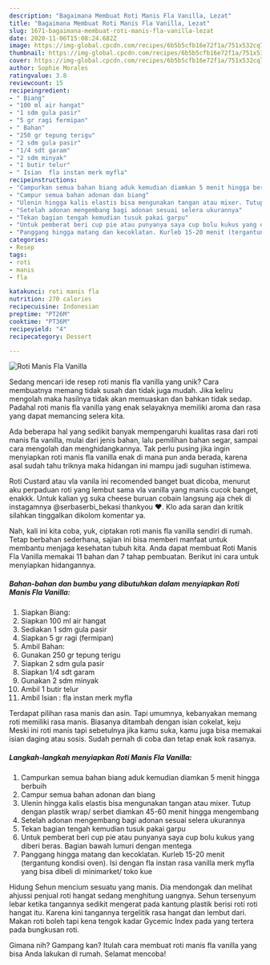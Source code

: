 ```yaml
---
description: "Bagaimana Membuat Roti Manis Fla Vanilla, Lezat"
title: "Bagaimana Membuat Roti Manis Fla Vanilla, Lezat"
slug: 1671-bagaimana-membuat-roti-manis-fla-vanilla-lezat
date: 2020-11-06T15:08:24.682Z
image: https://img-global.cpcdn.com/recipes/6b5b5cfb16e72f1a/751x532cq70/roti-manis-fla-vanilla-foto-resep-utama.jpg
thumbnail: https://img-global.cpcdn.com/recipes/6b5b5cfb16e72f1a/751x532cq70/roti-manis-fla-vanilla-foto-resep-utama.jpg
cover: https://img-global.cpcdn.com/recipes/6b5b5cfb16e72f1a/751x532cq70/roti-manis-fla-vanilla-foto-resep-utama.jpg
author: Sophie Morales
ratingvalue: 3.8
reviewcount: 15
recipeingredient:
- " Biang"
- "100 ml air hangat"
- "1 sdm gula pasir"
- "5 gr ragi fermipan"
- " Bahan"
- "250 gr tepung terigu"
- "2 sdm gula pasir"
- "1/4 sdt garam"
- "2 sdm minyak"
- "1 butir telur"
- " Isian  fla instan merk myfla"
recipeinstructions:
- "Campurkan semua bahan biang aduk kemudian diamkan 5 menit hingga berbuih"
- "Campur semua bahan adonan dan biang"
- "Ulenin hingga kalis elastis bisa mengunakan tangan atau mixer. Tutup dengan plastik wrap/ serbet diamkan 45-60 menit hingga mengembang"
- "Setelah adonan mengembang bagi adonan sesuai selera ukurannya"
- "Tekan bagian tengah kemudian tusuk pakai garpu"
- "Untuk pemberat beri cup pie atau punyanya saya cup bolu kukus yang diberi beras. Bagian bawah lumuri dengan mentega"
- "Panggang hingga matang dan kecoklatan. Kurleb 15-20 menit (tergantung kondisi oven). Isi dengan fla instan rasa vanilla merk myfla yang bisa dibeli di minimarket/ toko kue"
categories:
- Resep
tags:
- roti
- manis
- fla

katakunci: roti manis fla 
nutrition: 270 calories
recipecuisine: Indonesian
preptime: "PT26M"
cooktime: "PT36M"
recipeyield: "4"
recipecategory: Dessert

---
```



![Roti Manis Fla Vanilla](https://img-global.cpcdn.com/recipes/6b5b5cfb16e72f1a/751x532cq70/roti-manis-fla-vanilla-foto-resep-utama.jpg)

Sedang mencari ide resep roti manis fla vanilla yang unik? Cara membuatnya memang tidak susah dan tidak juga mudah. Jika keliru mengolah maka hasilnya tidak akan memuaskan dan bahkan tidak sedap. Padahal roti manis fla vanilla yang enak selayaknya memiliki aroma dan rasa yang dapat memancing selera kita.

Ada beberapa hal yang sedikit banyak mempengaruhi kualitas rasa dari roti manis fla vanilla, mulai dari jenis bahan, lalu pemilihan bahan segar, sampai cara mengolah dan menghidangkannya. Tak perlu pusing jika ingin menyiapkan roti manis fla vanilla enak di mana pun anda berada, karena asal sudah tahu triknya maka hidangan ini mampu jadi suguhan istimewa.

Roti Custard atau vla vanila ini recomended banget buat dicoba, menurut aku perpaduan roti yang lembut sama vla vanilla yang manis cucok banget, enakkk. Untuk kalian yg suka cheese buruan cobain langsung aja chek di instagamnya @serbaserbi_bekasi thankyou ❤. Klo ada saran dan kritik silahkan tinggalkan dikolom komentar ya.


Nah, kali ini kita coba, yuk, ciptakan roti manis fla vanilla sendiri di rumah. Tetap berbahan sederhana, sajian ini bisa memberi manfaat untuk membantu menjaga kesehatan tubuh kita. Anda dapat membuat Roti Manis Fla Vanilla memakai 11 bahan dan 7 tahap pembuatan. Berikut ini cara untuk menyiapkan hidangannya.

<!--inarticleads1-->

##### Bahan-bahan dan bumbu yang dibutuhkan dalam menyiapkan Roti Manis Fla Vanilla:

1. Siapkan  Biang:
1. Siapkan 100 ml air hangat
1. Sediakan 1 sdm gula pasir
1. Siapkan 5 gr ragi (fermipan)
1. Ambil  Bahan:
1. Gunakan 250 gr tepung terigu
1. Siapkan 2 sdm gula pasir
1. Siapkan 1/4 sdt garam
1. Gunakan 2 sdm minyak
1. Ambil 1 butir telur
1. Ambil  Isian : fla instan merk myfla


Terdapat pilihan rasa manis dan asin. Tapi umumnya, kebanyakan memang roti memiliki rasa manis. Biasanya ditambah dengan isian cokelat, keju Meski ini roti manis tapi sebetulnya jika kamu suka, kamu juga bisa memakai isian daging atau sosis. Sudah pernah di coba dan tetap enak kok rasanya. 

<!--inarticleads2-->

##### Langkah-langkah menyiapkan Roti Manis Fla Vanilla:

1. Campurkan semua bahan biang aduk kemudian diamkan 5 menit hingga berbuih
1. Campur semua bahan adonan dan biang
1. Ulenin hingga kalis elastis bisa mengunakan tangan atau mixer. Tutup dengan plastik wrap/ serbet diamkan 45-60 menit hingga mengembang
1. Setelah adonan mengembang bagi adonan sesuai selera ukurannya
1. Tekan bagian tengah kemudian tusuk pakai garpu
1. Untuk pemberat beri cup pie atau punyanya saya cup bolu kukus yang diberi beras. Bagian bawah lumuri dengan mentega
1. Panggang hingga matang dan kecoklatan. Kurleb 15-20 menit (tergantung kondisi oven). Isi dengan fla instan rasa vanilla merk myfla yang bisa dibeli di minimarket/ toko kue


Hidung Sehun mencium sesuatu yang manis. Dia mendongak dan melihat ahjussi penjual roti hangat sedang menghitung uangnya. Sehun tersenyum lebar ketika tangannya sedikit mengerat pada kantung plastik berisi roti roti hangat itu. Karena kini tangannya tergelitik rasa hangat dan lembut dari. Makan roti boleh tapi kena tengok kadar Gycemic Index pada yang tertera pada bungkusan roti. 

Gimana nih? Gampang kan? Itulah cara membuat roti manis fla vanilla yang bisa Anda lakukan di rumah. Selamat mencoba!
